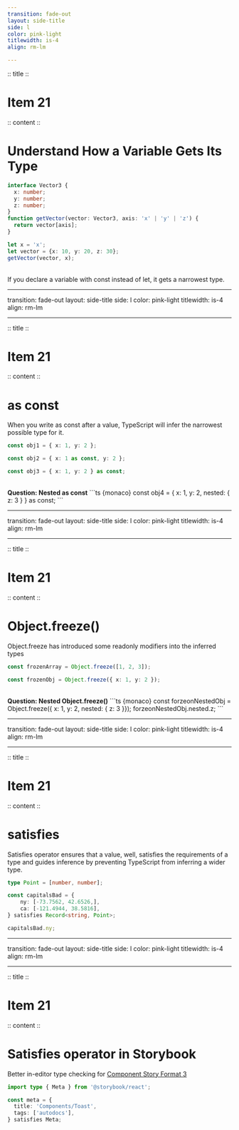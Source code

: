 ```yaml
---
transition: fade-out
layout: side-title
side: l
color: pink-light
titlewidth: is-4
align: rm-lm

---
```

:: title ::

# Item 21

<ChiikawaItem2e text="Item 20 (2e)" />

:: content ::

<v-click>
<h1> Understand How a Variable Gets Its Type </h1>

```ts {monaco}
interface Vector3 {
  x: number;
  y: number;
  z: number;
}
function getVector(vector: Vector3, axis: 'x' | 'y' | 'z') {
  return vector[axis];
}

let x = 'x';
let vector = {x: 10, y: 20, z: 30};
getVector(vector, x);

```
</v-click>

<v-click>
<br>
If you declare a variable with const instead of let, it gets a narrowest type.
</v-click>

---
transition: fade-out
layout: side-title
side: l
color: pink-light
titlewidth: is-4
align: rm-lm

---
:: title ::

# Item 21

<ChiikawaItem2e text="Item 20 (2e)" />

:: content ::

# as const
When you write as const after a value, TypeScript will infer the narrowest possible type for it.

```ts {monaco}
const obj1 = { x: 1, y: 2 };

const obj2 = { x: 1 as const, y: 2 };

const obj3 = { x: 1, y: 2 } as const;

```

<v-click>
<br>
<b>Question: Nested as const</b>
```ts {monaco}
const obj4 = { x: 1, y: 2, nested: { z: 3 } } as const;
```
</v-click>

---
transition: fade-out
layout: side-title
side: l
color: pink-light
titlewidth: is-4
align: rm-lm

---
:: title ::

# Item 21

<ChiikawaItem2e text="Item 20 (2e)" />

:: content ::

# Object.freeze()
Object.freeze has introduced some readonly modifiers into the inferred types

```ts {monaco}
const frozenArray = Object.freeze([1, 2, 3]);

const frozenObj = Object.freeze({ x: 1, y: 2 });

```

<v-click>
<br>
<b>Question: Nested Object.freeze()</b>
```ts {monaco}
const forzeonNestedObj = Object.freeze({ x: 1, y: 2, nested: { z: 3 }});
forzeonNestedObj.nested.z;
```
</v-click>

---
transition: fade-out
layout: side-title
side: l
color: pink-light
titlewidth: is-4
align: rm-lm

---
:: title ::

# Item 21

<ChiikawaItem2e text="Item 20 (2e)" />

:: content ::

# satisfies
Satisfies operator ensures that a value, well, satisfies the requirements of a type and guides inference by preventing TypeScript from inferring a wider type.

```ts {monaco}
type Point = [number, number];

const capitalsBad = {
    ny: [-73.7562, 42.6526,],
    ca: [-121.4944, 38.5816],
} satisfies Record<string, Point>;

capitalsBad.ny;
```

---
transition: fade-out
layout: side-title
side: l
color: pink-light
titlewidth: is-4
align: rm-lm

---
:: title ::

# Item 21

<ChiikawaItem2e text="Item 20 (2e)" />

:: content ::

# Satisfies operator in Storybook
Better in-editor type checking for <a href="https://storybook.js.org/blog/improved-type-safety-in-storybook-7/" target="_blank">Component Story Format 3</a>


```ts {monaco}
import type { Meta } from '@storybook/react';

const meta = {
  title: 'Components/Toast',
  tags: ['autodocs'],
} satisfies Meta;
```
